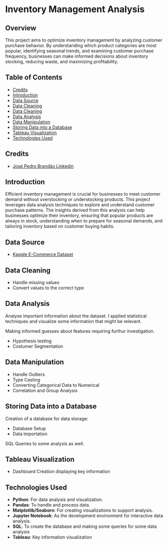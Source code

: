 # Inventory Management Analysis

## Overview

This project aims to optimize inventory management by analyzing customer purchase behavior. By understanding which product categories are most popular, identifying seasonal trends, and examining customer purchase frequency, businesses can make informed decisions about inventory stocking, reducing waste, and maximizing profitability.

## Table of Contents

- [Credits](#Credits)
- [Introduction](#Introduction)
- [Data Source](#Data-Source)
- [Data Cleaning](#Data-Cleaning)
- [Data Cleaning](#Data-Cleaning)
- [Data Analysis](#Data-Analysis)
- [Data Manipulation](#Data-Manipulation)
- [Storing Data into a Database](#Storing-Data-into-a-Database)
- [Tableau Visualization](#Tableau-Visualization)
- [Technologies Used](#Technologies-Used)

## Credits

- [José Pedro Brandão Linkedin](https://www.linkedin.com/in/josepedrobrandao/)

## Introduction

Efficient inventory management is crucial for businesses to meet customer demand without overstocking or understocking products. This project leverages data analysis techniques to explore and understand customer purchase patterns. The insights derived from this analysis can help businesses optimize their inventory, ensuring that popular products are always in stock, understanding when to prepare for seasonal demands, and tailoring inventory based on customer buying habits.

## Data Source

- [Kaggle E-Commerce Dataset](https://www.kaggle.com/datasets/khanghunhnguyntrng/football-players-transfer-fee-prediction-dataset)

## Data Cleaning

- Handle missing values
- Convert values to the correct type

## Data Analysis

Analyse important information about the dataset. I applied statistical techniques and visualize some information that might be relevant.

Making informed guesses about features requiring furthur investigation.

  - Hypothesis testing
  - Costumer Segmentation

## Data Manipulation

- Handle Outliers
- Type Casting
- Converting Categorical Data to Numerical
- Correlation and Group Analysis

## Storing Data into a Database

Creation of a database for data storage:
  - Database Setup
  - Data importation

SQL Queries to some analysis as well.

## Tableau Visualization

- Dashboard Creation displaying key information

## Technologies Used

- **Python**: For data analysis and visualization.
- **Pandas**: To handle and process data.
- **Matplotlib/Seaborn**: For creating visualizations to support analysis.
- **Jupyter Notebook**: As the development environment for interactive data analysis.
- **SQL**: To create the database and making some queries for some data analysis
- **Tableau**: Key information visualization
